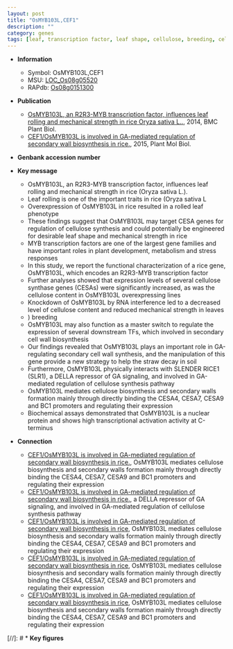 ```yaml
---
layout: post
title: "OsMYB103L,CEF1"
description: ""
category: genes
tags: [leaf, transcription factor, leaf shape, cellulose, breeding, cell wall,  ga , GA, R protein]
---
```


* **Information**  
    + Symbol: OsMYB103L,CEF1  
    + MSU: [LOC_Os08g05520](http://rice.plantbiology.msu.edu/cgi-bin/ORF_infopage.cgi?orf=LOC_Os08g05520)  
    + RAPdb: [Os08g0151300](http://rapdb.dna.affrc.go.jp/viewer/gbrowse_details/irgsp1?name=Os08g0151300)  

* **Publication**  
    + [OsMYB103L, an R2R3-MYB transcription factor, influences leaf rolling and mechanical strength in rice Oryza sativa L..](http://www.ncbi.nlm.nih.gov/pubmed?term=OsMYB103L,+an+R2R3-MYB+transcription+factor,+influences+leaf+rolling+and+mechanical+strength+in+rice+Oryza+sativa+L..%5BTitle%5D), 2014, BMC Plant Biol.
    + [CEF1/OsMYB103L is involved in GA-mediated regulation of secondary wall biosynthesis in rice.](http://www.ncbi.nlm.nih.gov/pubmed?term=CEF1/OsMYB103L+is+involved+in+GA-mediated+regulation+of+secondary+wall+biosynthesis+in+rice.%5BTitle%5D), 2015, Plant Mol Biol.

* **Genbank accession number**  

* **Key message**  
    + OsMYB103L, an R2R3-MYB transcription factor, influences leaf rolling and mechanical strength in rice (Oryza sativa L.).
    + Leaf rolling is one of the important traits in rice (Oryza sativa L
    + Overexpression of OsMYB103L in rice resulted in a rolled leaf phenotype
    + These findings suggest that OsMYB103L may target CESA genes for regulation of cellulose synthesis and could potentially be engineered for desirable leaf shape and mechanical strength in rice
    + MYB transcription factors are one of the largest gene families and have important roles in plant development, metabolism and stress responses
    + In this study, we report the functional characterization of a rice gene, OsMYB103L, which encodes an R2R3-MYB transcription factor
    + Further analyses showed that expression levels of several cellulose synthase genes (CESAs) were significantly increased, as was the cellulose content in OsMYB103L overexpressing lines
    + Knockdown of OsMYB103L by RNA interference led to a decreased level of cellulose content and reduced mechanical strength in leaves
    + ) breeding
    + OsMYB103L may also function as a master switch to regulate the expression of several downstream TFs, which involved in secondary cell wall biosynthesis
    + Our findings revealed that OsMYB103L plays an important role in GA-regulating secondary cell wall synthesis, and the manipulation of this gene provide a new strategy to help the straw decay in soil
    + Furthermore, OsMYB103L physically interacts with SLENDER RICE1 (SLR1), a DELLA repressor of GA signaling, and involved in GA-mediated regulation of cellulose synthesis pathway
    + OsMYB103L mediates cellulose biosynthesis and secondary walls formation mainly through directly binding the CESA4, CESA7, CESA9 and BC1 promoters and regulating their expression
    + Biochemical assays demonstrated that OsMYB103L is a nuclear protein and shows high transcriptional activation activity at C-terminus

* **Connection**  
    + [CEF1/OsMYB103L is involved in GA-mediated regulation of secondary wall biosynthesis in rice.](http://www.ncbi.nlm.nih.gov/pubmed?term=CEF1/OsMYB103L+is+involved+in+GA-mediated+regulation+of+secondary+wall+biosynthesis+in+rice.%5BTitle%5D), OsMYB103L mediates cellulose biosynthesis and secondary walls formation mainly through directly binding the CESA4, CESA7, CESA9 and BC1 promoters and regulating their expression
    + [CEF1/OsMYB103L is involved in GA-mediated regulation of secondary wall biosynthesis in rice.](SLR1), a DELLA repressor of GA signaling, and involved in GA-mediated regulation of cellulose synthesis pathway
    + [CEF1/OsMYB103L is involved in GA-mediated regulation of secondary wall biosynthesis in rice](http://www.ncbi.nlm.nih.gov/pubmed?term=CEF1/OsMYB103L+is+involved+in+GA-mediated+regulation+of+secondary+wall+biosynthesis+in+rice%5BTitle%5D), OsMYB103L mediates cellulose biosynthesis and secondary walls formation mainly through directly binding the CESA4, CESA7, CESA9 and BC1 promoters and regulating their expression
    + [CEF1/OsMYB103L is involved in GA-mediated regulation of secondary wall biosynthesis in rice](http://www.ncbi.nlm.nih.gov/pubmed?term=CEF1/OsMYB103L+is+involved+in+GA-mediated+regulation+of+secondary+wall+biosynthesis+in+rice%5BTitle%5D), OsMYB103L mediates cellulose biosynthesis and secondary walls formation mainly through directly binding the CESA4, CESA7, CESA9 and BC1 promoters and regulating their expression
    + [CEF1/OsMYB103L is involved in GA-mediated regulation of secondary wall biosynthesis in rice](http://www.ncbi.nlm.nih.gov/pubmed?term=CEF1/OsMYB103L+is+involved+in+GA-mediated+regulation+of+secondary+wall+biosynthesis+in+rice%5BTitle%5D), OsMYB103L mediates cellulose biosynthesis and secondary walls formation mainly through directly binding the CESA4, CESA7, CESA9 and BC1 promoters and regulating their expression

[//]: # * **Key figures**  


